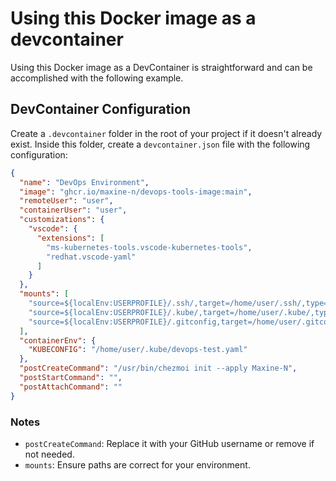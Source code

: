 # Using this Docker image as a devcontainer

Using this Docker image as a DevContainer is straightforward and can be accomplished with the following example. 

## DevContainer Configuration

Create a `.devcontainer` folder in the root of your project if it doesn't already exist. Inside this folder, create a `devcontainer.json` file with the following configuration:

```json
{
  "name": "DevOps Environment",
  "image": "ghcr.io/maxine-n/devops-tools-image:main",
  "remoteUser": "user",
  "containerUser": "user",
  "customizations": {
    "vscode": {
      "extensions": [
        "ms-kubernetes-tools.vscode-kubernetes-tools",
        "redhat.vscode-yaml"
      ]
    }
  },
  "mounts": [
    "source=${localEnv:USERPROFILE}/.ssh/,target=/home/user/.ssh/,type=bind",
    "source=${localEnv:USERPROFILE}/.kube/,target=/home/user/.kube/,type=bind",
    "source=${localEnv:USERPROFILE}/.gitconfig,target=/home/user/.gitconfig,type=bind"
  ],
  "containerEnv": {
    "KUBECONFIG": "/home/user/.kube/devops-test.yaml"
  },
  "postCreateCommand": "/usr/bin/chezmoi init --apply Maxine-N",
  "postStartCommand": "",
  "postAttachCommand": ""
}
```

### Notes
- `postCreateCommand`: Replace it with your GitHub username or remove if not needed.
- `mounts`: Ensure paths are correct for your environment.